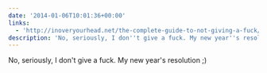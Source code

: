 ```yaml
---
date: '2014-01-06T10:01:36+00:00'
links:
  - 'http://inoveryourhead.net/the-complete-guide-to-not-giving-a-fuck/'
description: 'No, seriously, I don''t give a fuck. My new year''s resolution ;) '
---
```

No, seriously, I don't give a fuck. My new year's resolution ;) 
